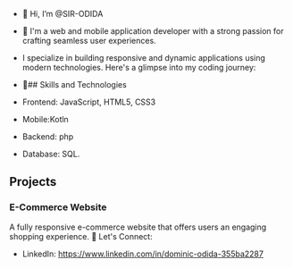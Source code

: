 - 👋 Hi, I’m @SIR-ODIDA
- 👀 I'm a web and mobile application developer with a strong passion for crafting seamless user experiences.
-  I specialize in building responsive and dynamic applications using modern technologies. Here's a glimpse into my coding journey:
- 🌱## Skills and Technologies

- Frontend: JavaScript, HTML5, CSS3
- Mobile:Kotln
- Backend: php
- Database: SQL.
  
## Projects

### E-Commerce Website

A fully responsive e-commerce website that offers users an engaging shopping experience. 
💬 Let's Connect:
- LinkedIn: https://www.linkedin.com/in/dominic-odida-355ba2287
 
<!---
SIR-ODIDA/SIR-ODIDA is a ✨ special ✨ repository because its `README.md` (this file) appears on your GitHub profile.
You can click the Preview link to take a look at your changes.
--->
